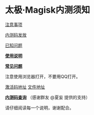 # 太极·Magisk内测须知

[注意事项](https://github.com/tiann/EXposed/wiki/%E5%87%86%E5%A4%87%E4%BA%8B%E9%A1%B9)

[内测码发放](https://github.com/tiann/EXposed/wiki/%E5%86%85%E6%B5%8B%E7%A0%81%E5%8F%91%E6%94%BE)

[已知问题](https://github.com/tiann/EXposed/wiki/%E6%B3%A8%E6%84%8F%E4%BA%8B%E9%A1%B9%E5%92%8C%E5%B7%B2%E7%9F%A5%E9%97%AE%E9%A2%98)

[**使用说明**](https://github.com/tiann/EXposed/wiki/%E5%A6%82%E4%BD%95%E4%BD%BF%E7%94%A8)

[**常见问题**](https://github.com/tiann/EXposed/wiki/%E5%B8%B8%E8%A7%81%E9%97%AE%E9%A2%98)

注意使用浏览器打开，不要用QQ打开。

[激活码地址](https://github.com/tiann/EXposed/blob/master/beta_code)
[文件地址](https://www.lanzous.com/b567813)

**[内测码查询](http://www.catalpasu.cn/taichi/index.html)** （感谢群友 @夏妄 提供的支持）

请仔细阅读每一个说明，谢谢配合。